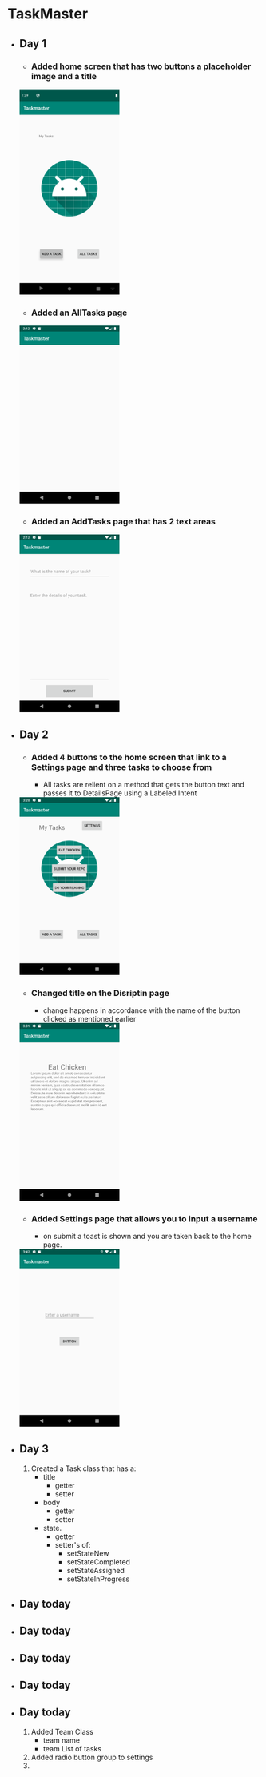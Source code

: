 # TaskMaster
*  ## Day 1
    * ### Added home screen that has two buttons a placeholder image and a title

    <img src="./screenshots/homeDay1.png" width="200px">

    * ### Added an AllTasks page
    
    <img src="./screenshots/allTasksDay1.png" width="200px">

    * ### Added an AddTasks page that has 2 text areas

    <img src="./screenshots/addTaskDay1.png" width="200px">


* ## Day 2
    * ### Added 4 buttons to the home screen that link to a Settings page and three tasks to choose from
        * All tasks are relient on a method that gets the button text and passes it to DetailsPage using a Labeled Intent

    <img src="./screenshots/homeDay2.png" width="200px">

    * ### Changed title on the Disriptin page
        * change happens in accordance with the name of the button clicked as mentioned earlier

    <img src="./screenshots/detailsPageDay2.png" width="200px">

    * ### Added Settings page that allows you to input a username
        * on submit a toast is shown and you are taken back to the home page.

    <img src="./screenshots/settingsDay2.png" width="200px">
* ## Day 3
    1. Created a Task class that has a:
        * title
            * getter
            * setter
        * body
            * getter
            * setter
        * state.
            * getter
            * setter's of:
                * setStateNew
                * setStateCompleted
                * setStateAssigned
                * setStateInProgress

* ## Day today

* ## Day today

* ## Day today

* ## Day today


* ## Day today
    1. Added Team Class
        * team name
        * team List of tasks
    2. Added radio button group to settings
    3.



